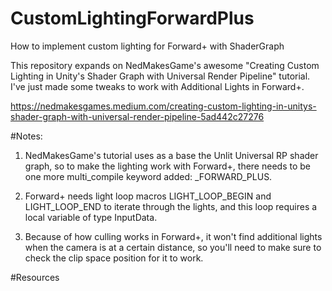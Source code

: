 # CustomLightingForwardPlus
 How to implement custom lighting for Forward+ with ShaderGraph 

This repository expands on NedMakesGame's awesome "Creating Custom Lighting in Unity's Shader Graph with Universal Render Pipeline" tutorial. I've just made some tweaks to work with Additional Lights in Forward+. 

https://nedmakesgames.medium.com/creating-custom-lighting-in-unitys-shader-graph-with-universal-render-pipeline-5ad442c27276

#Notes: 
1. NedMakesGame's tutorial uses as a base the Unlit Universal RP shader graph, so to make the lighting work with Forward+, there needs to be one more multi_compile keyword added:  _FORWARD_PLUS.

2. Forward+ needs light loop macros LIGHT_LOOP_BEGIN and LIGHT_LOOP_END to iterate through the lights, and this loop requires a local variable of type InputData.

3. Because of how culling works in Forward+, it won't find additional lights when the camera is at a certain distance, so you'll need to make sure to check the clip space position for it to work. 

 #Resources

